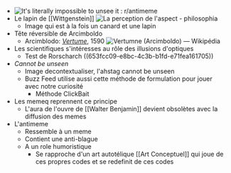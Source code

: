 - ![It's literally impossible to unsee it : r/antimeme](https://i.redd.it/de6ma7dy3vla1.jpg)
- Le lapin de [[Wittgenstein]] ![La perception de l'aspect - philosophia](https://lh3.googleusercontent.com/proxy/kpv44XaNpio1BPPkkoUvK-HpDJ21vNAk5aJlYwc3T-qlrfRLcUEi_ootWgTqoYODEzPYTl6fKSQQ9R2EV2deT8DyXBP3_RxKo3SSBVB1sQn9yd4Bz8ou8w)
	- Image qui est à la fois un canard et une lapin
- Tête réversible de Arcimboldo
	- Arcimblodo: [*Vertume*](https://fr.wikipedia.org/wiki/Vertumne_%28Arcimboldo%29), 1590 ![Vertumne (Arcimboldo) — Wikipédia](https://upload.wikimedia.org/wikipedia/commons/thumb/9/9c/Portr%C3%A4tt%2C_Rudolf_II_som_Vertumnus._Guiseppe_Arcimboldo_-_Skoklosters_slott_-_87582.tif/lossy-page1-1200px-Portr%C3%A4tt%2C_Rudolf_II_som_Vertumnus._Guiseppe_Arcimboldo_-_Skoklosters_slott_-_87582.tif.jpg)
- Les scientifiques s'intéresses au rôle des illusions d'optiques
	- Test de Rorscharch ((653fcc09-e8bc-4c3b-b1fd-e71fea161705))
- *Cannot be unseen*
	- Image decontextualiser, l'ahstag cannot be unseen
	- Buzz Feed utilise aussi cette méthode de formulation pour jouer avec notre curiosité
		- Méthode ClickBait
- Les memeq reprennent ce principe
	- L'aura de l'ouvre de [[Walter Benjamin]] devient obsolètes avec la diffusion des memes
- L'antimeme
	- Ressemble à un meme
	- Contient une anti-blague
	- A un role humoristique
		- Se rapproche d'un art autotélique [[Art Conceptuel]] qui joue de ces propres codes et se redefinit de ces codes